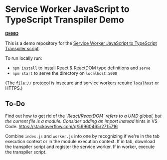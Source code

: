 # Service Worker JavaScript to TypeScript Transpiler Demo

[**DEMO**](https://tomashubelbauer.github.io/sw-js-to-ts-transpiler-demo)

This is a demo repository for the [Service Worker JavaScript to TypeScript Transpiler script](https://github.com/TomasHubelbauer/sw-js-to-ts-transpiler).

To run locally run:

- `npm install` to install React & ReactDOM type definitions and `serve`
- `npm start` to serve the directory on `localhost:5000`

(The `file://` protocol is insecure and service workers require `localhost` or HTTPS.)

## To-Do

Find out how to get rid of the *'React/ReactDOM' refers to a UMD global, but the current file is a module. Consider adding an import instead* hints in VS Code.
https://stackoverflow.com/q/56960465/2715716

Combine `index.js` and `worker.js` into one by recognizing if we're in the tab execution context or in the module execution context.
If in tab, download the transpiler script and register the service worker.
If in worker, execute the transpiler script.
